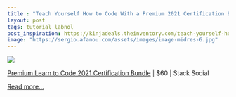 ```yaml
---
title : "Teach Yourself How to Code With a Premium 2021 Certification Bundle, 98% off [Exclusive]"
layout: post
tags: tutorial labnol
post_inspiration: https://kinjadeals.theinventory.com/teach-yourself-how-to-code-with-a-premium-2021-certific-1846618984
image: "https://sergio.afanou.com/assets/images/image-midres-6.jpg"
---
```


<img src="https://i.kinja-img.com/gawker-media/image/upload/s--oIz1snF6--/c_fit,fl_progressive,q_80,w_636/wpax2cy5192dl6ajxbyl.jpg" /><p><a href="https://stacksocial.com/sales/the-premium-learn-to-code-2021-certification-bundle?aid=a-efnv1nsd&amp;utm_source=theinventory.com&amp;utm_medium=referral&amp;utm_campaign=the-premium-learn-to-code-2021-certification-bundle_040221&amp;utm_term=scsf-484652" target="_blank" rel="noopener noreferrer">Premium Learn to Code 2021 Certification Bundle</a> | $60 | Stack Social </p><p><a href="https://kinjadeals.theinventory.com/teach-yourself-how-to-code-with-a-premium-2021-certific-1846618984">Read more...</a></p>